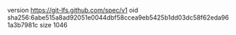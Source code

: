 version https://git-lfs.github.com/spec/v1
oid sha256:6abe515a8ad92051e0044dbf58ccea9eb5425b1dd03dc58f62eda961a3b7981c
size 1046
